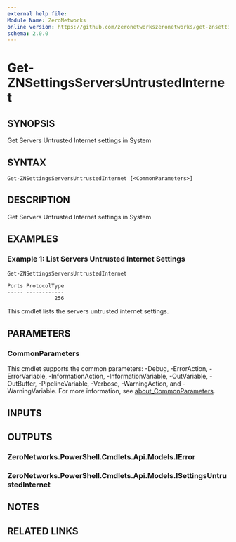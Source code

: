 ```yaml
---
external help file:
Module Name: ZeroNetworks
online version: https://github.com/zeronetworkszeronetworks/get-znsettingsserversuntrustedinternet
schema: 2.0.0
---
```


# Get-ZNSettingsServersUntrustedInternet

## SYNOPSIS
Get Servers Untrusted Internet settings in System

## SYNTAX

```
Get-ZNSettingsServersUntrustedInternet [<CommonParameters>]
```

## DESCRIPTION
Get Servers Untrusted Internet settings in System

## EXAMPLES

### Example 1: List Servers Untrusted Internet Settings
```powershell
Get-ZNSettingsServersUntrustedInternet
```

```output
Ports ProtocolType
----- ------------
               256
```

This cmdlet lists the servers untrusted internet settings.

## PARAMETERS

### CommonParameters
This cmdlet supports the common parameters: -Debug, -ErrorAction, -ErrorVariable, -InformationAction, -InformationVariable, -OutVariable, -OutBuffer, -PipelineVariable, -Verbose, -WarningAction, and -WarningVariable. For more information, see [about_CommonParameters](http://go.microsoft.com/fwlink/?LinkID=113216).

## INPUTS

## OUTPUTS

### ZeroNetworks.PowerShell.Cmdlets.Api.Models.IError

### ZeroNetworks.PowerShell.Cmdlets.Api.Models.ISettingsUntrustedInternet

## NOTES

## RELATED LINKS


